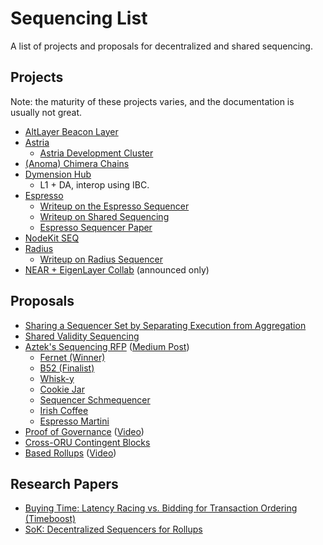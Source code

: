 # Sequencing List

A list of projects and proposals for decentralized and shared sequencing.

## Projects

Note: the maturity of these projects varies, and the documentation is usually not great.

- [AltLayer Beacon Layer](https://docs.altlayer.io/altlayer-documentation/beacon-layer/beacon-layer-overview)
- [Astria](https://docs.astria.org/)
  - [Astria Development Cluster](https://blog.astria.org/introducing-the-astria-development-cluster/)
- [(Anoma) Chimera Chains](https://anoma.net/blog/chimera-chains)
- [Dymension Hub](https://docs.dymension.xyz/learn/dymension-hub/application)
  - L1 + DA, interop using IBC.
- [Espresso](https://docs.espressosys.com)
  - [Writeup on the Espresso Sequencer](https://hackmd.io/@EspressoSystems/EspressoSequencer)
  - [Writeup on Shared Sequencing](https://hackmd.io/@EspressoSystems/SharedSequencing)
  - [Espresso Sequencer Paper](https://github.com/EspressoSystems/HotShot/blob/main/docs/espresso-sequencer-paper.pdf)
- [NodeKit SEQ](https://nodekit.gitbook.io/nodekit-documentation/)
- [Radius](https://docs.theradius.xyz/)
    - [Writeup on Radius Sequencer](https://hackmd.io/@zeroknight/radius_decentralizing_rollup_sequencers)
- [NEAR + EigenLayer Collab](https://pages.near.org/blog/near-foundation-and-eigen-labs-partner-to-enable-faster-cheaper-web3-transactions-for-ethereum-rollups-via-eigenlayer/) (announced only) 

## Proposals

- [Sharing a Sequencer Set by Separating Execution from Aggregation](https://forum.celestia.org/t/sharing-a-sequencer-set-by-separating-execution-from-aggregation/702)
- [Shared Validity Sequencing](https://www.umbraresearch.xyz/writings/shared-validity-sequencing)
- [Aztek's Sequencing RFP](https://forum.aztec.network/t/request-for-proposals-decentralized-sequencer-selection/350) ([Medium Post](https://medium.com/aztec-protocol/aztec-sequencer-selection-finalists-122dbc6bb4))
  - [Fernet (Winner)](https://hackmd.io/0FwyoEjKSUiHQsmowXnJPw)
  - [B52 (Finalist)](https://hackmd.io/VIeqkDnMScG1B-DIVIyPLg)
  - [Whisk-y](https://forum.aztec.network/t/whisk-y-should-we-use-whisk-for-sequencer-selection/365)
  - [Cookie Jar](https://forum.aztec.network/t/proposal-sequencer-selection-cookie-jar/448)
  - [Sequencer Schmequencer](https://discourse.aztec.network/t/proposal-sequencer-selection-sequencer-schmequencer/478)
  - [Irish Coffee](https://forum.aztec.network/t/proposal-sequencer-selection-irish-coffee/483#vrf-specification-4) 
  - [Espresso Martini](https://forum.aztec.network/t/proposal-sequencer-selection-espresso-martini/486)
- [Proof of Governance](https://dba.mirror.xyz/UTPfxWe65dYrUu_RJX-5VkAJypFRyw3AZh6m0dRXYZk) ([Video](https://www.youtube.com/watch?v=toPd1vgHjVE))
- [Cross-ORU Contingent Blocks](https://prestwich.substack.com/p/contingency)
- [Based Rollups](https://ethresear.ch/t/based-rollups-superpowers-from-l1-sequencing/15016) ([Video](https://www.youtube.com/watch?v=YqiCpLd8ecM&t=1964s))


## Research Papers

- [Buying Time: Latency Racing vs. Bidding for Transaction Ordering (Timeboost)](https://arxiv.org/pdf/2306.02179.pdf)
- [SoK: Decentralized Sequencers for Rollups](https://arxiv.org/pdf/2310.03616.pdf)